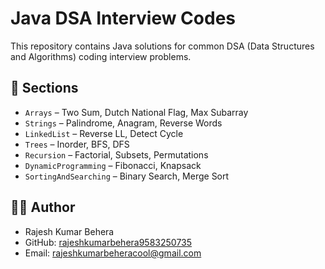 # Java DSA Interview Codes

This repository contains Java solutions for common DSA (Data Structures and Algorithms) coding interview problems.

## 📁 Sections

- `Arrays` – Two Sum, Dutch National Flag, Max Subarray
- `Strings` – Palindrome, Anagram, Reverse Words
- `LinkedList` – Reverse LL, Detect Cycle
- `Trees` – Inorder, BFS, DFS
- `Recursion` – Factorial, Subsets, Permutations
- `DynamicProgramming` – Fibonacci, Knapsack
- `SortingAndSearching` – Binary Search, Merge Sort

## 👨‍💻 Author

- Rajesh Kumar Behera  
- GitHub: [rajeshkumarbehera9583250735](https://github.com/rajeshkumarbehera9583250735)  
- Email: rajeshkumarbeheracool@gmail.com
